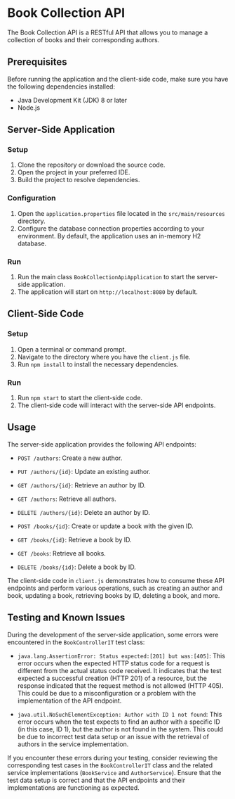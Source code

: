 # Book Collection API

The Book Collection API is a RESTful API that allows you to manage a collection of books and their corresponding authors.

## Prerequisites

Before running the application and the client-side code, make sure you have the following dependencies installed:

- Java Development Kit (JDK) 8 or later
- Node.js

## Server-Side Application

### Setup

1. Clone the repository or download the source code.
2. Open the project in your preferred IDE.
3. Build the project to resolve dependencies.

### Configuration

1. Open the `application.properties` file located in the `src/main/resources` directory.
2. Configure the database connection properties according to your environment. By default, the application uses an in-memory H2 database.

### Run

1. Run the main class `BookCollectionApiApplication` to start the server-side application.
2. The application will start on `http://localhost:8080` by default.

## Client-Side Code

### Setup

1. Open a terminal or command prompt.
2. Navigate to the directory where you have the `client.js` file.
3. Run `npm install` to install the necessary dependencies.

### Run

1. Run `npm start` to start the client-side code.
2. The client-side code will interact with the server-side API endpoints.

## Usage

The server-side application provides the following API endpoints:

- `POST /authors`: Create a new author.
- `PUT /authors/{id}`: Update an existing author.
- `GET /authors/{id}`: Retrieve an author by ID.
- `GET /authors`: Retrieve all authors.
- `DELETE /authors/{id}`: Delete an author by ID.

- `POST /books/{id}`: Create or update a book with the given ID.
- `GET /books/{id}`: Retrieve a book by ID.
- `GET /books`: Retrieve all books.
- `DELETE /books/{id}`: Delete a book by ID.

The client-side code in `client.js` demonstrates how to consume these API endpoints and perform various operations, such as creating an author and book, updating a book, retrieving books by ID, deleting a book, and more.

## Testing and Known Issues

During the development of the server-side application, some errors were encountered in the `BookControllerIT` test class:

- `java.lang.AssertionError: Status expected:[201] but was:[405]`: This error occurs when the expected HTTP status code for a request is different from the actual status code received. It indicates that the test expected a successful creation (HTTP 201) of a resource, but the response indicated that the request method is not allowed (HTTP 405). This could be due to a misconfiguration or a problem with the implementation of the API endpoint.

- `java.util.NoSuchElementException: Author with ID 1 not found`: This error occurs when the test expects to find an author with a specific ID (in this case, ID 1), but the author is not found in the system. This could be due to incorrect test data setup or an issue with the retrieval of authors in the service implementation.

If you encounter these errors during your testing, consider reviewing the corresponding test cases in the `BookControllerIT` class and the related service implementations (`BookService` and `AuthorService`). Ensure that the test data setup is correct and that the API endpoints and their implementations are functioning as expected.
